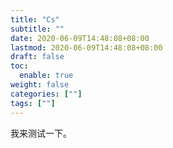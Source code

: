 ```yaml
---
title: "Cs"
subtitle: ""
date: 2020-06-09T14:48:08+08:00
lastmod: 2020-06-09T14:48:08+08:00
draft: false
toc:
  enable: true
weight: false
categories: [""]
tags: [""]
---
```


 我来测试一下。